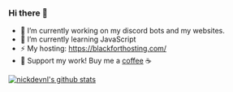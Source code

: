 ### Hi there 👋
- 🔭 I’m currently working on my discord bots and my websites.
- 🌱 I’m currently learning JavaScript
- ⚡ My hosting: https://blackforthosting.com/
- 💖 Support my work! Buy me a [coffee](https://buymeacoffee.com/itsjustnickdev) ☕

[![nickdevnl's github stats](https://github-readme-stats.vercel.app/api?username=nickdevnl)](https://github.com/anuraghazra/github-readme-stats)
<!--
**nickbotclient/nickbotclient** is a ✨ _special_ ✨ repository because its `README.md` (this file) appears on your GitHub profile.

Here are some ideas to get you started:

- 🔭 I’m currently working on ...
- 🌱 I’m currently learning ...
- 👯 I’m looking to collaborate on ...
- 🤔 I’m looking for help with ...
- 💬 Ask me about ...
- 📫 How to reach me: ...
- 😄 Pronouns: ...
- ⚡ Fun fact: ...
-->
